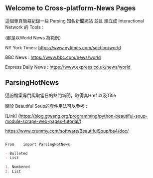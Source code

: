 ## Welcome to Cross-platform-News Pages 

<!--
You can use the [editor on GitHub](https://github.com/NicoChen1204/Cross-platform-News/edit/master/index.md) to maintain and preview the content for your website in Markdown files.-->
<!--
Whenever you commit to this repository, GitHub Pages will run [Jekyll](https://jekyllrb.com/) to rebuild the pages in your site, from the content in your Markdown files.
-->

這個專頁簡易紀錄一些 Parsing 知名新聞網站 並且 建立成 Interactional Network 的 Tools :

(都是以World News 為範例)

NY York Times: https://www.nytimes.com/section/world

BBC News : https://www.bbc.com/news/world

Express Daily News : https://www.express.co.uk/news/world

## ParsingHotNews

這份檔案專門爬取當日的熱門新聞，取得其Href 以及Title

關於 Beautiful Soup的套件用法可以參考 :

[Link] (https://blog.gtwang.org/programming/python-beautiful-soup-module-scrape-web-pages-tutorial/)

https://www.crummy.com/software/BeautifulSoup/bs4/doc/


```markdown

From    import ParsingHotNews

- Bulleted
- List

1. Numbered
2. List

```








<!--
**Bold** and _Italic_ and `Code` text

[Link](url) and ![Image](src)
```-->
<!--
For more details see [GitHub Flavored Markdown](https://guides.github.com/features/mastering-markdown/).
-->
<!--### Jekyll Themes

Your Pages site will use the layout and styles from the Jekyll theme you have selected in your [repository settings](https://github.com/NicoChen1204/Cross-platform-News/settings). The name of this theme is saved in the Jekyll `_config.yml` configuration file.

### Support or Contact

Having trouble with Pages? Check out our [documentation](https://help.github.com/categories/github-pages-basics/) or [contact support](https://github.com/contact) and we’ll help you sort it out.
-->
